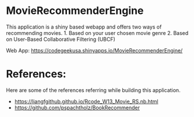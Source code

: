 # MovieRecommenderEngine

This application is a shiny based webapp and offers two ways of recommending movies. 
    1. Based on your user chosen movie genre
    2. Based on User-Based Collaborative Filtering (UBCF)


Web App: https://codegeekusa.shinyapps.io/MovieRecommenderEngine/


# References:

Here are some of the references referring while building this application.
  - https://liangfgithub.github.io/Rcode_W13_Movie_RS.nb.html
  - https://github.com/pspachtholz/BookRecommender
